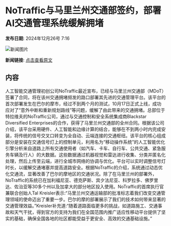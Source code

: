 # NoTraffic与马里兰州交通部签约，部署AI交通管理系统缓解拥堵

**发布日期**: 2024年12月26号 7:16

![新闻图片](https://pic.chinaz.com/picmap/202006151540024316_10.jpg)

**新闻链接**: [点击查看原文](https://www.aibase.com/zh/news/14283)

## 内容

人工智能交通管理初创公司NoTraffic最近宣布，已经与马里兰州交通部（MDoT）签署了合同，将在该州交通拥堵频发的路口部署其先进的交通管理平台。该平台的首次部署发生在巴尔的摩市，经过不到两个月的测试，10月17日正式上线，成功应对了“意外中断和重新规划路线”等问题，缓解了由此带来的交通拥堵。总部位于特拉维夫的NoTraffic公司，通过与交通控制和安全系统集成商Blackstar Diversified Enterprises的合作，获得了马里兰州交通部的全州合同。根据该公司介绍，该平台采用硬件、人工智能和边缘计算的结合，能够在不到两小时内完成安装，将传统的信号交叉口转变为全自动、云端连接的交通枢纽。该平台的核心组成部分是安装在交通信号灯上的控制单元，利用名为“移动操作系统”的人工智能优化引擎分析来自道路上所有交通使用者（如汽车、卡车、自行车、公共交通、紧急服务车辆及行人）的大数据。这些数据通过机器视觉和雷达进行收集、分类并匿名化处理，然后上传至云端，进行全城市网络的协调与优化。平台可以实时调整信号灯时长，以缓解交通堵塞并提高道路安全。根据NoTraffic的介绍，系统通过动态优化交通流，显著改善了巴尔的摩地区的交通状况。除了在马里兰州的部署外，NoTraffic的系统已在加利福尼亚、德克萨斯、宾夕法尼亚、科罗拉多、佛罗里达、佐治亚等30多个州以及加拿大的部分地区投入使用。NoTraffic的首席执行官兼联合创始人Tal Kreisler表示:“马里兰州交通运输部的批准标志着我们改变交通管理领域的使命迈出了重要一步。巴尔的摩的部署展示了我们的技术如何带来显著的交通管理效益。”Kreisler补充道:“随着道路面临更多的挑战，如道路施工、交通事故和天气干扰，得到官方的支持为我们在全国范围内推广适应性移动平台提供了坚实的基础，确保全国各地的社区都能受益于更安全、高效的交通基础设施。”
